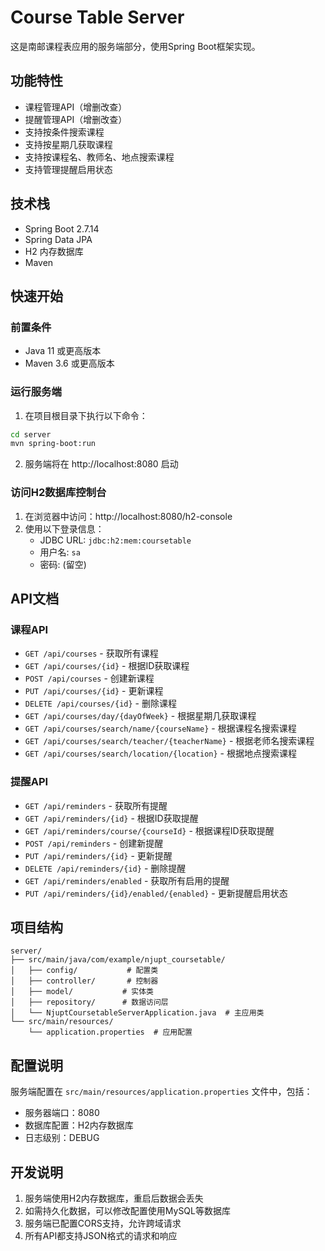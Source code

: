 # Course Table Server

这是南邮课程表应用的服务端部分，使用Spring Boot框架实现。

## 功能特性

- 课程管理API（增删改查）
- 提醒管理API（增删改查）
- 支持按条件搜索课程
- 支持按星期几获取课程
- 支持按课程名、教师名、地点搜索课程
- 支持管理提醒启用状态

## 技术栈

- Spring Boot 2.7.14
- Spring Data JPA
- H2 内存数据库
- Maven

## 快速开始

### 前置条件

- Java 11 或更高版本
- Maven 3.6 或更高版本

### 运行服务端

1. 在项目根目录下执行以下命令：

```bash
cd server
mvn spring-boot:run
```

2. 服务端将在 http://localhost:8080 启动

### 访问H2数据库控制台

1. 在浏览器中访问：http://localhost:8080/h2-console
2. 使用以下登录信息：
   - JDBC URL: `jdbc:h2:mem:coursetable`
   - 用户名: `sa`
   - 密码: (留空)

## API文档

### 课程API

- `GET /api/courses` - 获取所有课程
- `GET /api/courses/{id}` - 根据ID获取课程
- `POST /api/courses` - 创建新课程
- `PUT /api/courses/{id}` - 更新课程
- `DELETE /api/courses/{id}` - 删除课程
- `GET /api/courses/day/{dayOfWeek}` - 根据星期几获取课程
- `GET /api/courses/search/name/{courseName}` - 根据课程名搜索课程
- `GET /api/courses/search/teacher/{teacherName}` - 根据老师名搜索课程
- `GET /api/courses/search/location/{location}` - 根据地点搜索课程

### 提醒API

- `GET /api/reminders` - 获取所有提醒
- `GET /api/reminders/{id}` - 根据ID获取提醒
- `GET /api/reminders/course/{courseId}` - 根据课程ID获取提醒
- `POST /api/reminders` - 创建新提醒
- `PUT /api/reminders/{id}` - 更新提醒
- `DELETE /api/reminders/{id}` - 删除提醒
- `GET /api/reminders/enabled` - 获取所有启用的提醒
- `PUT /api/reminders/{id}/enabled/{enabled}` - 更新提醒启用状态

## 项目结构

```
server/
├── src/main/java/com/example/njupt_coursetable/
│   ├── config/           # 配置类
│   ├── controller/       # 控制器
│   ├── model/           # 实体类
│   ├── repository/      # 数据访问层
│   └── NjuptCoursetableServerApplication.java  # 主应用类
└── src/main/resources/
    └── application.properties  # 应用配置
```

## 配置说明

服务端配置在 `src/main/resources/application.properties` 文件中，包括：

- 服务器端口：8080
- 数据库配置：H2内存数据库
- 日志级别：DEBUG

## 开发说明

1. 服务端使用H2内存数据库，重启后数据会丢失
2. 如需持久化数据，可以修改配置使用MySQL等数据库
3. 服务端已配置CORS支持，允许跨域请求
4. 所有API都支持JSON格式的请求和响应